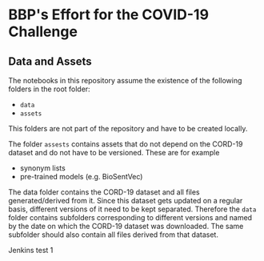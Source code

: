 # BBP's Effort for the COVID-19 Challenge

## Data and Assets
The notebooks in this repository assume the existence of the following
folders in the root folder:
- `data`
- `assets`

This folders are not part of the repository and have to be created locally.

The folder `assests` contains assets that do not depend on the CORD-19 dataset
and do not have to be versioned. These are for example
- synonym lists
- pre-trained models (e.g. BioSentVec)

The data folder contains the CORD-19 dataset and all files generated/derived from it.
Since this dataset gets updated on a regular basis, different versions of it need to be
kept separated. Therefore the `data` folder contains subfolders corresponding to
different versions and named by the date on which the CORD-19 dataset was downloaded.
The same subfolder should also contain all files derived from that dataset.

Jenkins test
1